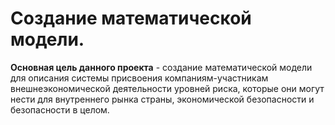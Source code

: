# Создание математической модели. 


**Основная цель данного проекта** - создание математической модели для описания системы присвоения компаниям-участникам внешнеэкономической деятельности уровней риска,  которые они могут нести для внутреннего рынка страны, экономической безопасности и безопасности в целом. 